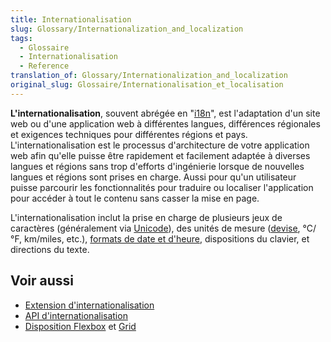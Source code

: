 ```yaml
---
title: Internationalisation
slug: Glossary/Internationalization_and_localization
tags:
  - Glossaire
  - Internationalisation
  - Reference
translation_of: Glossary/Internationalization_and_localization
original_slug: Glossaire/Internationalisation_et_localisation
---
```

<p><strong>L'internationalisation</strong>, souvent abrégée en "<a href="/fr/docs/Glossary/I18N">i18n</a>", est l'adaptation d'un site web ou d'une application web à différentes langues, différences régionales et exigences techniques pour différentes régions et pays. L'internationalisation est le processus d'architecture de votre application web afin qu'elle puisse être rapidement et facilement adaptée à diverses langues et régions sans trop d'efforts d'ingénierie lorsque de nouvelles langues et régions sont prises en charge. Aussi pour qu'un utilisateur puisse parcourir les fonctionnalités pour traduire ou localiser l'application pour accéder à tout le contenu sans casser la mise en page.</p>

<p>L'internationalisation inclut la prise en charge de plusieurs jeux de caractères (généralement via <a href="http://searchcio-midmarket.techtarget.com/definition/Unicode" rel="noopener">Unicode</a>), des unités de mesure (<a href="/fr/docs/Web/API/PaymentCurrencyAmount">devise</a>, °C/°F, km/miles, etc.), <a href="/fr/docs/Mozilla/Projects/NSPR/Reference/Date_and_Time">formats de date et d'heure</a>, dispositions du clavier, et directions du texte.</p>

<h2 id="Voir_aussi">Voir aussi</h2>

<ul>
 <li><a href="/fr/docs/Mozilla/Add-ons/WebExtensions/Internationalization">Extension d'internationalisation</a></li>
 <li><a href="/fr/docs/Web/JavaScript/Reference/Global_Objects/Intl">API d'internationalisation</a></li>
 <li><a href="/fr/docs/Learn/CSS/CSS_layout/Flexbox">Disposition Flexbox</a> et <a href="/fr/docs/Web/CSS/CSS_Grid_Layout/Basic_Concepts_of_Grid_Layout">Grid</a></li>
</ul>
